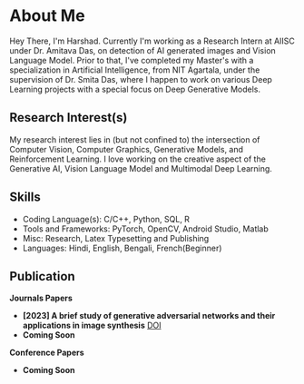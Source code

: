 # About Me
Hey There, I'm Harshad. Currently I'm working as a Research Intern at AIISC under Dr. Amitava Das, on detection of AI generated images and Vision Language Model. Prior to that, I've completed my Master's with a specialization in Artificial Intelligence, from NIT Agartala, under the supervision of Dr. Smita Das, where I happen to work on various Deep Learning projects with a special focus on Deep Generative Models.

## Research Interest(s)
My research interest lies in (but not confined to) the intersection of Computer Vision, Computer Graphics, Generative Models, and Reinforcement Learning. I love working on the creative aspect of the Generative AI, Vision Language Model and Multimodal Deep Learning.


## Skills
  - Coding Language(s): C/C++, Python, SQL, R
  - Tools and Frameworks: PyTorch, OpenCV, Android Studio, Matlab
  - Misc: Research, Latex Typesetting and Publishing 
  - Languages: Hindi, English, Bengali, French(Beginner)
    


## Publication

**Journals Papers**

  - **[2023] A brief study of generative adversarial networks and their applications in image synthesis** [DOI](https://doi.org/10.1007/s11042-023-16175-2)
  - **Coming Soon**
  


**Conference Papers**
  - **Coming Soon**

  



